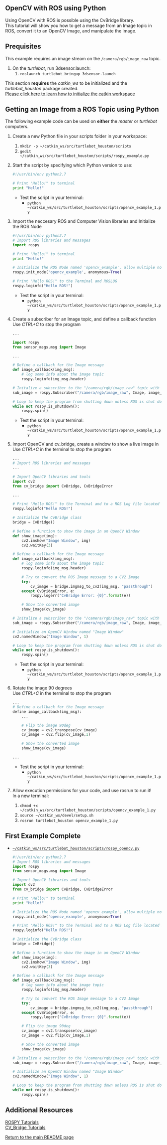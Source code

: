 ## OpenCV with ROS using Python
Using OpenCV with ROS is possible using the CvBridge library.  
This tutorial will show you how to get a message from an Image topic in ROS, convert it to an OpenCV Image, and manipulate the image.  

## Prequisites
This example requires an image stream on the `/camera/rgb/image_raw` topic.  
1. On the _turtlebot_, run 3dsensor.launch:
    1. `roslaunch turtlebot_bringup 3dsensor.launch`
    
This section **requires** the *catkin_ws* to be initialized and the *turtlebot_houston* package created.  
[Please click here to learn how to initialize the catkin workspace](08-Catkin_Workspace.md)

## Getting an Image from a ROS Topic using Python
The following example code can be used on __either__ the _master_ or _turtlebot_ computers.  
1. Create a new Python file in your scripts folder in your workspace:
    1. `mkdir -p ~/catkin_ws/src/turtlebot_houston/scripts`
    2. `gedit ~/catkin_ws/src/turtlebot_houston/scripts/rospy_example.py`
2. Start the script by specifying which Python version to use:

    ```python
    #!/usr/bin/env python2.7

    # Print "Hello!" to terminal
    print "Hello!"
    ```

    * Test the script in your terminal:
        * `python ~/catkin_ws/src/turtlebot_houston/scripts/opencv_example_1.py`
3. Import the neccesary ROS and Computer Vision libraries and Initialize the ROS Node

    ```python
    #!/usr/bin/env python2.7
    # Import ROS libraries and messages
    import rospy

    # Print "Hello!" to terminal
    print "Hello!"

    # Initialize the ROS Node named 'opencv_example', allow multiple nodes to be run with this name
    rospy.init_node('opencv_example', anonymous=True)

    # Print "Hello ROS!" to the Terminal and ROSLOG
    rospy.loginfo("Hello ROS!")
    ```

    * Test the script in your terminal:
        * `python ~/catkin_ws/src/turtlebot_houston/scripts/opencv_example_1.py`
5. Create a subscriber for an Image topic, and define a callback function  
   Use _CTRL+C_ to stop the program

    ```python
    ...

    import rospy
    from sensor_msgs.msg import Image

    ...

    # Define a callback for the Image message
    def image_callback(img_msg):
        # log some info about the image topic
        rospy.loginfo(img_msg.header)

    # Initalize a subscriber to the "/camera/rgb/image_raw" topic with the function "image_callback" as a callback
    sub_image = rospy.Subscriber("/camera/rgb/image_raw", Image, image_callback)

    # Loop to keep the program from shutting down unless ROS is shut down, or CTRL+C is pressed
    while not rospy.is_shutdown():
        rospy.spin()
    ```

    * Test the script in your terminal:
        * `python ~/catkin_ws/src/turtlebot_houston/scripts/opencv_example_1.py`
6. Import OpenCV and cv_bridge, create a window to show a live image in  
   Use _CTRL+C_ in the terminal to stop the program

    ```python
    ...
    # Import ROS libraries and messages
    ...

    # Import OpenCV libraries and tools
    import cv2
    from cv_bridge import CvBridge, CvBridgeError

    ...

    # Print "Hello ROS!" to the Terminal and to a ROS Log file located in ~/.ros/log/loghash/*.log
    rospy.loginfo("Hello ROS!")

    # Initialize the CvBridge class
    bridge = CvBridge()

    # Define a function to show the image in an OpenCV Window
    def show_image(img):
        cv2.imshow("Image Window", img)
        cv2.waitKey(3)

    # Define a callback for the Image message
    def image_callback(img_msg):
        # log some info about the image topic
        rospy.loginfo(img_msg.header)

        # Try to convert the ROS Image message to a CV2 Image
        try:
            cv_image = bridge.imgmsg_to_cv2(img_msg, "passthrough")
        except CvBridgeError, e:
            rospy.logerr("CvBridge Error: {0}".format(e))

        # Show the converted image
        show_image(cv_image)

    # Initalize a subscriber to the "/camera/rgb/image_raw" topic with the function "image_callback" as a callback
    sub_image = rospy.Subscriber("/camera/rgb/image_raw", Image, image_callback)

    # Initialize an OpenCV Window named "Image Window"
    cv2.namedWindow("Image Window", 1)

    # Loop to keep the program from shutting down unless ROS is shut down, or CTRL+C is pressed
    while not rospy.is_shutdown():
        rospy.spin()
    ```

    * Test the script in your terminal:
        * `python ~/catkin_ws/src/turtlebot_houston/scripts/opencv_example_1.py`
7. Rotate the image 90 degrees  
   Use _CTRL+C_ in the terminal to stop the program

    ```python
    ...
    # Define a callback for the Image message
    define image_callback(img_msg):
        ...

        # Flip the image 90deg
        cv_image = cv2.transpose(cv_image)
        cv_image = cv2.flip(cv_image,1)

        # Show the converted image
        show_image(cv_image)

    ...
    ```

    * Test the script in your terminal:
        * `python ~/catkin_ws/src/turtlebot_houston/scripts/opencv_example_1.py`
8. Allow execution permissions for your code, and use rosrun to run it!  
   In a new terminal:
    1. `chmod +x ~/catkin_ws/src/turtlebot_houston/scripts/opencv_example_1.py`
    2. `source ~/catkin_ws/devel/setup.sh`
    3. `rosrun turtlebot_houston opencv_example_1.py`

## First Example Complete
* [`~/catkin_ws/src/turtlebot_houston/scripts/rospy_opencv.py`](/Setup/catkin_ws/src/turtlebot_houston/scripts/rospy_opencv.py)

    ```python
    #!/usr/bin/env python2.7
    # Import ROS libraries and messages
    import rospy
    from sensor_msgs.msg import Image

    # Import OpenCV libraries and tools
    import cv2
    from cv_bridge import CvBridge, CvBridgeError

    # Print "Hello!" to terminal
    print "Hello!"

    # Initialize the ROS Node named 'opencv_example', allow multiple nodes to be run with this name
    rospy.init_node('opencv_example', anonymous=True)

    # Print "Hello ROS!" to the Terminal and to a ROS Log file located in ~/.ros/log/loghash/*.log
    rospy.loginfo("Hello ROS!")

    # Initialize the CvBridge class
    bridge = CvBridge()

    # Define a function to show the image in an OpenCV Window
    def show_image(img):
        cv2.imshow("Image Window", img)
        cv2.waitKey(3)

    # Define a callback for the Image message
    def image_callback(img_msg):
        # log some info about the image topic
        rospy.loginfo(img_msg.header)

        # Try to convert the ROS Image message to a CV2 Image
        try:
            cv_image = bridge.imgmsg_to_cv2(img_msg, "passthrough")
        except CvBridgeError, e:
            rospy.logerr("CvBridge Error: {0}".format(e))

        # Flip the image 90deg
        cv_image = cv2.transpose(cv_image)
        cv_image = cv2.flip(cv_image,1)

        # Show the converted image
        show_image(cv_image)

    # Initalize a subscriber to the "/camera/rgb/image_raw" topic with the function "image_callback" as a callback
    sub_image = rospy.Subscriber("/camera/rgb/image_raw", Image, image_callback)

    # Initialize an OpenCV Window named "Image Window"
    cv2.namedWindow("Image Window", 1)

    # Loop to keep the program from shutting down unless ROS is shut down, or CTRL+C is pressed
    while not rospy.is_shutdown():
        rospy.spin()
    ```

## Additional Resources
[ROSPY Tutorials](http://wiki.ros.org/rospy_tutorials/Tutorials)  
[CV_Bridge Tutorials](http://wiki.ros.org/cv_bridge/Tutorials)  


[Return to the main README page](/README.md)
